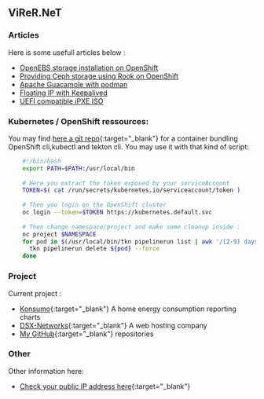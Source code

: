 ## ViReR.NeT 

### Articles

Here is some usefull articles below :
- [OpenEBS storage installation on OpenShift](info/openebs/)
- [Providing Ceph storage using Rook on OpenShift](info/ceph/rook/)
- [Apache Guacamole with podman](info/guacamole/)
- [Floating IP with Keepalived](info/keepalived/)
- [UEFI compatible iPXE ISO](info/ipxe-uefi/)

### Kubernetes / OpenShift ressources:

You may find [here a git repo](https://github.com/virer/ocp-k8s-tkn-basic-tools){:target="_blank"} for a container bundling OpenShift cli,kubectl and tekton cli.
You may use it with that kind of script:
```bash
    #!/bin/bash
    export PATH=$PATH:/usr/local/bin 
    
    # Here you extract the token exposed by your serviceAccount
    TOKEN=$( cat /run/secrets/kubernetes.io/serviceaccount/token ) 
    
    # Then you login on the OpenShift cluster
    oc login --token=$TOKEN https://kubernetes.default.svc 
    
    # Then change namespace/project and make some cleanup inside :
    oc project $NAMESPACE
    for pod in $(/usr/local/bin/tkn pipelinerun list | awk '/[2-9] days ago.*(Cancelled|Succeeded|Failed)/ { print $1 }'); do
      tkn pipelinerun delete ${pod} --force
    done
```
### Project

Current project :
- [Konsumo](https://konsumo.virer.net/){:target="_blank"} A home energy consumption reporting charts
- [DSX-Networks](https://dsx-networks.com/){:target="_blank"} A web hosting company
- [My GitHub](https://github.com/virer/){:target="_blank"} repositories

### Other

Other information here:
- [Check your public IP address here](http://ip.virer.net/){:target="_blank"}

